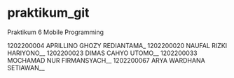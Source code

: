 # praktikum_git
Praktikum 6 Mobile Programming

1202200004 APRILLINO GHOZY REDIANTAMA_
1202200020 NAUFAL RIZKI HARIYONO__
1202200023 DIMAS CAHYO UTOMO__
1202200033 MOCHAMAD NUR FIRMANSYACH__
1202200067 ARYA WARDHANA SETIAWAN__
